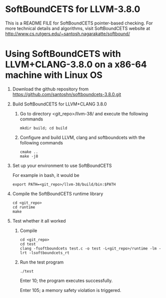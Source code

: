 SoftBoundCETS for LLVM-3.8.0
============================

This is a README FILE for SoftBoundCETS pointer-based checking. For
more technical details and algorithms, visit SoftBoundCETS website at
http://www.cs.rutgers.edu/~santosh.nagarakatte/softbound/


Using SoftBoundCETS with LLVM+CLANG-3.8.0 on a x86-64 machine with Linux OS
===========================================================================


1. Download the github repository from https://github.com/santoshn/softboundcets-3.8.0.git

2. Build SoftBoundCETS for LLVM+CLANG 3.8.0

   1. Go to directory <git_repo>/llvm-38/ and execute the following commands
      ```
      mkdir build; cd build
      ```

   2. Configure and build LLVM, clang and softboundcets with the following commands
      ```
      cmake ..
      make -j8
      ```

3. Set up your environment to use SoftBoundCETS

   For example in bash, it would be
   ```
   export PATH=<git_repo>/llvm-38/build/bin:$PATH
   ```

4. Compile the SoftBoundCETS runtime library
   ```
   cd <git_repo>
   cd runtime
   make
   ```


5. Test whether it all worked

   1. Compile
      ```
      cd <git_repo>
      cd test
      clang -fsoftboundcets test.c -o test -L<git_repo>/runtime -lm -lrt -lsoftboundcets_rt
      ```

   2. Run the test program
      ```
      ./test
      ```

      Enter 10; the program executes successfully.

      Enter 105; a memory safety violation is triggered.

